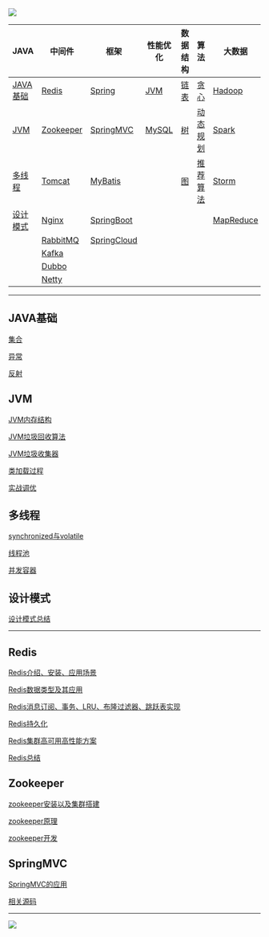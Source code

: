 <img src="https://img-blog.csdnimg.cn/20201219155256904.jpg">

| JAVA                     | 中间件                  | 框架                        | 性能优化        | 数据结构       | 算法               | 大数据              | DevOps            |
| ------------------------ | ----------------------- | --------------------------- | --------------- | -------------- | ------------------ | ------------------- | ----------------- |
| [JAVA基础](#java-basic)  | [Redis](#redis)         | [Spring](#spring)           | [JVM](#jvm)     | [链表](#redis) | [贪心](#redis)     | [Hadoop](#redis)    | [Jenkins](#redis) |
| [JVM](#jvm)              | [Zookeeper](#zookeeper) | [SpringMVC](#springmvc)     | [MySQL](#mysql) | [树](#redis)   | [动态规划](#redis) | [Spark](#redis)     | [Docker](#redis)  |
| [多线程](#multi-thread)  | [Tomcat](#tomcat)       | [MyBatis](#mybatis)         |                 | [图](#redis)   | [推荐算法](#redis) | [Storm](#redis)     | [K8S](#redis)     |
| [设计模式](#java-design) | [Nginx](#nginx)         | [SpringBoot](#springboot)   |                 |                |                    | [MapReduce](#redis) |                   |
|                          | [RabbitMQ](#rabbitmq)   | [SpringCloud](#springcloud) |                 |                |                    |                     |                   |
|                          | [Kafka](#kafka)         |                             |                 |                |                    |                     |                   |
|                          | [Dubbo](#dubbo)         |                             |                 |                |                    |                     |                   |
|                          | [Netty](#netty)         |                             |                 |                |                    |                     |                   |



------

<span id="java-basic"></span>

## JAVA基础

[集合](https://github.com/xiaoguangdong999/xiaoguangdong999.github.io.git)

[异常](https://github.com/xiaoguangdong999/xiaoguangdong999.github.io.git)

[反射](https://github.com/xiaoguangdong999/xiaoguangdong999.github.io.git)

<span id="jvm"></span>

## JVM

[JVM内存结构](https://github.com/xiaoguangdong999/xiaoguangdong999.github.io.git)

[JVM垃圾回收算法](https://github.com/xiaoguangdong999/xiaoguangdong999.github.io.git)

[JVM垃圾收集器](https://github.com/xiaoguangdong999/xiaoguangdong999.github.io.git)

[类加载过程](https://github.com/xiaoguangdong999/xiaoguangdong999.github.io.git)

[实战调优](https://github.com/xiaoguangdong999/xiaoguangdong999.github.io.git)

<span id="multi-thread"></span>

## 多线程

[synchronized与volatile]()

[线程池]()

[并发容器]()

<span id="java-design"></span>

## 设计模式

[设计模式总结]()

------

<span id="redis"></span>



## Redis

[Redis介绍、安装、应用场景](https://github.com/xiaoguangdong999/xiaoguangdong999.github.io.git)

[Redis数据类型及其应用](https://github.com/xiaoguangdong999/xiaoguangdong999.github.io.git)

[Redis消息订阅、事务、LRU、布隆过滤器、跳跃表实现](https://github.com/xiaoguangdong999/xiaoguangdong999.github.io.git)

[Redis持久化](https://github.com/xiaoguangdong999/xiaoguangdong999.github.io.git)

[Redis集群高可用高性能方案](https://github.com/xiaoguangdong999/xiaoguangdong999.github.io.git)

[Redis总结](https://github.com/xiaoguangdong999/xiaoguangdong999.github.io.git)

<span id="zookeeper"></span>

## Zookeeper

[zookeeper安装以及集群搭建](https://github.com/xiaoguangdong999/xiaoguangdong999.github.io.git)

[zookeeper原理](https://github.com/xiaoguangdong999/xiaoguangdong999.github.io.git)

[zookeeper开发](https://github.com/xiaoguangdong999/xiaoguangdong999.github.io.git)

<span id="springmvc"></span>

## SpringMVC

[SpringMVC的应用]()

[相关源码]()

------

<img src="https://img-blog.csdnimg.cn/20191022115004938.jpg">